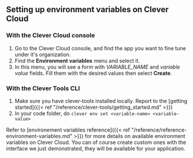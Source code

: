 ## Setting up environment variables on Clever Cloud

### With the Clever Cloud console

1. Go to the Clever Cloud console, and find the app you want to fine tune under it's organization.
2. Find the **Environment variables** menu and select it.
3. In this menu, you will see a form with *VARIABLE_NAME* and *variable value* fields. Fill them with the desired values then select **Create**.

### With the Clever Tools CLI

1. Make sure you have clever-tools installed locally. Report to the [getting started]({{< ref "/reference/clever-tools/getting_started.md" >}})
2. In your code folder, do `clever env set <variable-name> <variable-value>`

Refer to [environement variables reference]({{< ref "/reference/reference-environment-variables.md" >}}) for more details on available environment variables on Clever Cloud.
You can of course create custom ones with the interface we just demonstrated, they will be available for your application.
